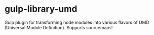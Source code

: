 # gulp-library-umd
Gulp plugin for transforming node modules into various flavors of UMD (Universal Module Definition). Supports sourcemaps!

